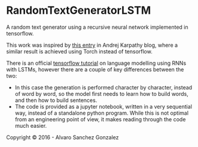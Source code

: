 # RandomTextGeneratorLSTM
A random text generator using a recursive neural network implemented in tensorflow.

This work was inspired by [this entry](http://karpathy.github.io/2015/05/21/rnn-effectiveness/) in Andrej Karpathy blog, where a similar result is achieved using Torch instead of tensorflow. 

There is an official [tensorflow tutorial](https://www.tensorflow.org/versions/r0.11/tutorials/recurrent/index.html) on language modelling using RNNs with LSTMs, however there are a couple of key differences between the two:
* In this case the generation is performed character by character, instead of word by word, so the model first needs to learn how to build words, and then how to build sentences.
* The code is provided as a jupyter notebook, written in a very sequential way, instead of a standalone python program. While this is not optimal from an engineering point of view, it makes reading through the code much easier.

Copyright © 2016 - Alvaro Sanchez Gonzalez


